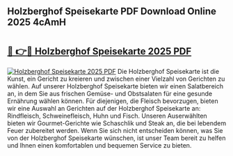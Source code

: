## Holzberghof Speisekarte PDF Download Online 2025 4cAmH

# <h2><a href="http://gccutt3.nevu.top/?p=Holzberghof+Speisekarte">🔗 👉🔴 Holzberghof Speisekarte 2025 PDF</a></h2>

[![Holzberghof Speisekarte 2025 PDF](https://i.imgur.com/dBaPXMq.png)](http://gccutt3.nevu.top/?p=Holzberghof+Speisekarte)
Die Holzberghof Speisekarte ist die Kunst, ein Gericht zu kreieren und zwischen einer Vielzahl von Gerichten zu wählen. Auf unserer Holzberghof Speisekarte bieten wir einen Salatbereich an, in dem Sie aus frischen Gemüse- und Obstsalaten für eine gesunde Ernährung wählen können. Für diejenigen, die Fleisch bevorzugen, bieten wir eine Auswahl an Gerichten auf der Holzberghof Speisekarte an: Rindfleisch, Schweinefleisch, Huhn und Fisch. Unseren Auserwählten bieten wir Gourmet-Gerichte wie Schaschlik und Steak an, die bei lebendem Feuer zubereitet werden. Wenn Sie sich nicht entscheiden können, was Sie von der Holzberghof Speisekarte wünschen, ist unser Team bereit zu helfen und Ihnen einen komfortablen und bequemen Service zu bieten.

